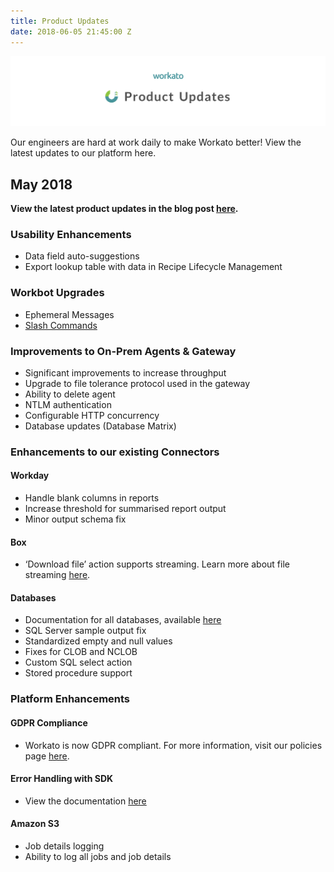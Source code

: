 ```yaml
---
title: Product Updates
date: 2018-06-05 21:45:00 Z
---
```



![Product Updates banner](/assets/images/product-updates-banner.png) 

Our engineers are hard at work daily to make Workato better! View the latest updates to our platform here.


## May 2018
**View the latest product updates in the blog post [here](https://product.workato.com/2018/06/05/june-2018-product-release/).**

### Usability Enhancements

- Data field auto-suggestions
- Export lookup table with data in Recipe Lifecycle Management

### Workbot Upgrades

- Ephemeral Messages
- [Slash Commands](https://product.workato.com/2018/05/22/slash-commands-using-workbot-for-slack/)

### Improvements to On-Prem Agents & Gateway

- Significant improvements to increase throughput
- Upgrade to file tolerance protocol used in the gateway
- Ability to delete agent
- NTLM authentication
- Configurable HTTP concurrency
- Database updates (Database Matrix)

### Enhancements to our existing Connectors

#### Workday
- Handle blank columns in reports
- Increase threshold for summarised report output
- Minor output schema fix

#### Box
- ‘Download file’ action supports streaming. Learn more about file streaming [here](https://product.workato.com/2018/06/04/file-streaming-transferring-large-files-with-ease/).

#### Databases
- Documentation for all databases, available [here](https://docs.workato.com/connectors/s3.html#how-to-connect-to-amazon-s3-on-workato)
- SQL Server sample output fix
- Standardized empty and null values
- Fixes for CLOB and NCLOB
- Custom SQL select action
- Stored procedure support

### Platform Enhancements
#### GDPR Compliance
- Workato is now GDPR compliant. For more information, visit our policies page [here](https://www.workato.com/legal). 

#### Error Handling with SDK
- View the documentation [here](https://docs.workato.com/developing-connectors/sdk/error-handling.html)

#### Amazon S3
- Job details logging
- Ability to log all jobs and job details 






